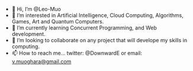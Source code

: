 - 👋 Hi, I’m @Leo-Muo
- 👀 I’m interested in Artificial Intelligence, Cloud Computing, Algorithms, Games, Art and Quantum Computers.
- 🌱 I’m currently learning Concurrent Programming, and Web development.
- 💞️ I’m looking to collaborate on any project that will develope my skills in computing.
- 📫 How to reach me... twitter: @DownwardE or email: v.muoghara@gmail.com

<!---
Leo-Muo/Leo-Muo is a ✨ special ✨ repository because its `README.md` (this file) appears on your GitHub profile.
You can click the Preview link to take a look at your changes.
--->
